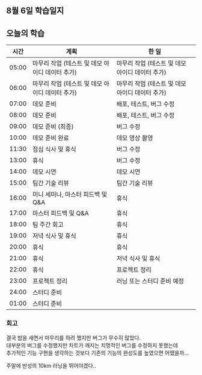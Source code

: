 ## 8월 6일 학습일지

## 오늘의 학습

| 시간  | 계획                                            | 한 일                                           |
| ----- | ----------------------------------------------- | ----------------------------------------------- |
| 05:00 | 마무리 작업 (테스트 및 데모 아이디 데이터 추가) | 마무리 작업 (테스트 및 데모 아이디 데이터 추가) |
| 06:00 | 마무리 작업 (테스트 및 데모 아이디 데이터 추가) | 마무리 작업 (테스트 및 데모 아이디 데이터 추가) |
| 07:00 | 데모 준비                                       | 배포, 테스트, 버그 수정                         |
| 08:00 | 데모 준비                                       | 배포, 테스트, 버그 수정                         |
| 09:00 | 데모 준비 (최종)                                | 버그 수정                                       |
| 10:00 | 데모 준비 완료                                  | 데모 영상 촬영                                  |
| 11:30 | 점심 식사 및 휴식                               | 버그 수정                                       |
| 13:00 | 휴식                                            | 버그 수정                                       |
| 14:00 | 데모 시연                                       | 데모 시연                                       |
| 15:00 | 팀간 기술 리뷰                                  | 팀간 기술 리뷰                                  |
| 16:00 | 미니 세미나, 마스터 피드백 및 Q&A               | 휴식                                            |
| 17:00 | 마스터 피드백 및 Q&A                            | 휴식                                            |
| 18:00 | 팀 주간 회고                                    | 휴식                                            |
| 19:00 | 저녁 식사 및 휴식                               | 휴식                                            |
| 20:00 | 휴식                                            | 휴식                                            |
| 21:00 | 휴식                                            | 저녁 식사 및 휴식                               |
| 22:00 | 휴식                                            | 프로젝트 정리                                   |
| 23:00 | 프로젝트 정리                                   | 러닝 또는 스터디 준비 예정                      |
| 24:00 | 스터디 준비                                     |                                                 |
| 01:00 | 스터디 준비                                     |                                                 |

### 회고

결국 밤을 새면서 마무리를 하려 했지만 버그가 무수히 많았다.  
대부분의 버그를 수정했지만 차트가 깨지는 치명적인 버그를 수정하지 못했는데  
추가적인 기능 구현을 생각하는 것보다 기존의 기능의 완성도를 높였으면 어땠을까...

주말에 반성의 10km 러닝을 뛰어야겠다..
